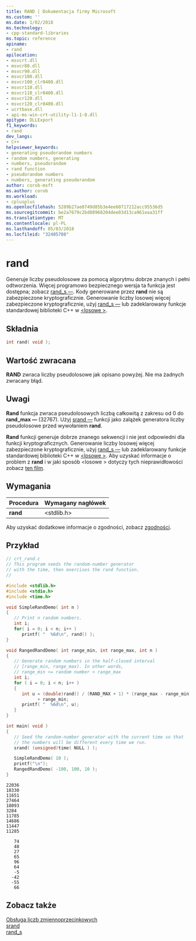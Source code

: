 ```yaml
---
title: RAND | Dokumentacja firmy Microsoft
ms.custom: ''
ms.date: 1/02/2018
ms.technology:
- cpp-standard-libraries
ms.topic: reference
apiname:
- rand
apilocation:
- msvcrt.dll
- msvcr80.dll
- msvcr90.dll
- msvcr100.dll
- msvcr100_clr0400.dll
- msvcr110.dll
- msvcr110_clr0400.dll
- msvcr120.dll
- msvcr120_clr0400.dll
- ucrtbase.dll
- api-ms-win-crt-utility-l1-1-0.dll
apitype: DLLExport
f1_keywords:
- rand
dev_langs:
- C++
helpviewer_keywords:
- generating pseudorandom numbers
- random numbers, generating
- numbers, pseudorandom
- rand function
- pseudorandom numbers
- numbers, generating pseudorandom
author: corob-msft
ms.author: corob
ms.workload:
- cplusplus
ms.openlocfilehash: 5289b27ae0749d85b3e4ee60717212acc95536d5
ms.sourcegitcommit: be2a7679c2bd80968204dee03d13ca961eaa31ff
ms.translationtype: MT
ms.contentlocale: pl-PL
ms.lasthandoff: 05/03/2018
ms.locfileid: "32405708"
---
```

# <a name="rand"></a>rand

Generuje liczby pseudolosowe za pomocą algorytmu dobrze znanych i pełni odtworzenia. Więcej programowo bezpiecznego wersja ta funkcja jest dostępna; zobacz [rand_s —](rand-s.md). Kody generowane przez **rand** nie są zabezpieczone kryptograficznie. Generowanie liczby losowej więcej zabezpieczone kryptograficznie, użyj [rand_s —](rand-s.md) lub zadeklarowany funkcje standardowej biblioteki C++ w [ \<losowe >](../../standard-library/random.md).

## <a name="syntax"></a>Składnia

```C
int rand( void );
```

## <a name="return-value"></a>Wartość zwracana

**RAND** zwraca liczby pseudolosowe jak opisano powyżej. Nie ma żadnych zwracany błąd.

## <a name="remarks"></a>Uwagi

**Rand** funkcja zwraca pseudolosowych liczbą całkowitą z zakresu od 0 do **rand_max —** (32767). Użyj [srand —](srand.md) funkcji jako zalążek generatora liczby pseudolosowe przed wywołaniem **rand**.

**Rand** funkcji generuje dobrze znanego sekwencji i nie jest odpowiedni dla funkcji kryptograficznych. Generowanie liczby losowej więcej zabezpieczone kryptograficznie, użyj [rand_s —](rand-s.md) lub zadeklarowany funkcje standardowej biblioteki C++ w [ \<losowe >](../../standard-library/random.md). Aby uzyskać informacje o problem z **rand** i w jaki sposób \<losowe > dotyczy tych nieprawidłowości zobacz [ten film](http://go.microsoft.com/fwlink/?LinkId=397615).

## <a name="requirements"></a>Wymagania

|Procedura|Wymagany nagłówek|
|-------------|---------------------|
|**rand**|\<stdlib.h>|

Aby uzyskać dodatkowe informacje o zgodności, zobacz [zgodności](../../c-runtime-library/compatibility.md).

## <a name="example"></a>Przykład

```C
// crt_rand.c
// This program seeds the random-number generator
// with the time, then exercises the rand function.
//

#include <stdlib.h>
#include <stdio.h>
#include <time.h>

void SimpleRandDemo( int n )
{
   // Print n random numbers.
   int i;
   for( i = 0; i < n; i++ )
      printf( "  %6d\n", rand() );
}

void RangedRandDemo( int range_min, int range_max, int n )
{
   // Generate random numbers in the half-closed interval
   // [range_min, range_max). In other words,
   // range_min <= random number < range_max
   int i;
   for ( i = 0; i < n; i++ )
   {
      int u = (double)rand() / (RAND_MAX + 1) * (range_max - range_min)
            + range_min;
      printf( "  %6d\n", u);
   }
}

int main( void )
{
   // Seed the random-number generator with the current time so that
   // the numbers will be different every time we run.
   srand( (unsigned)time( NULL ) );

   SimpleRandDemo( 10 );
   printf("\n");
   RangedRandDemo( -100, 100, 10 );
}
```

```Output
22036
18330
11651
27464
18093
3284
11785
14686
11447
11285

   74
   48
   27
   65
   96
   64
   -5
  -42
  -55
   66
```

## <a name="see-also"></a>Zobacz także

[Obsługa liczb zmiennoprzecinkowych](../../c-runtime-library/floating-point-support.md)<br/>
[srand](srand.md)<br/>
[rand_s](rand-s.md)<br/>
